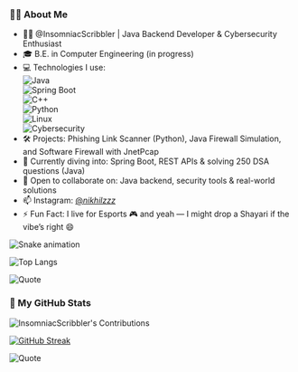 ### 🙋‍♂️ About Me

- 👨‍💻 @InsomniacScribbler | Java Backend Developer & Cybersecurity Enthusiast
- 🎓 B.E. in Computer Engineering (in progress)
- 💻 Technologies I use:  
  ![Java](https://img.shields.io/badge/Java-007396?style=flat&logo=java)  
  ![Spring Boot](https://img.shields.io/badge/Spring_Boot-6DB33F?style=flat&logo=spring-boot)  
  ![C++](https://img.shields.io/badge/C++-00599C?style=flat&logo=c%2B%2B&logoColor=white)  
  ![Python](https://img.shields.io/badge/Python-3776AB?style=flat&logo=python)  
  ![Linux](https://img.shields.io/badge/Linux-FCC624?style=flat&logo=linux)  
  ![Cybersecurity](https://img.shields.io/badge/Cybersecurity-%F0%9F%94%92-blue)
- 🛠️ Projects: Phishing Link Scanner (Python), Java Firewall Simulation, and Software Firewall with JnetPcap
- 🌱 Currently diving into: Spring Boot, REST APIs & solving 250 DSA questions (Java)
- 🤝 Open to collaborate on: Java backend, security tools & real-world solutions
- 📫 Instagram: [@_nikhilzzz_](https://instagram.com/_nikhilzzz_)
- ⚡ Fun Fact: I live for Esports 🎮 and yeah — I might drop a Shayari if the vibe’s right 😄

![Snake animation](https://github.com/InsomniacScribbler/InsomniacScribbler/blob/output/github-contribution-grid-snake.svg)



![Top Langs](https://github-readme-stats.vercel.app/api/top-langs/?username=InsomniacScribbler&layout=compact&theme=radical)

![Quote](https://quotes-github-readme.vercel.app/api?type=horizontal&theme=tokyonight)


### 🚀 My GitHub Stats

![InsomniacScribbler's Contributions](https://github-readme-stats.vercel.app/api?username=InsomniacScribbler&show_icons=true&count_private=true&include_all_commits=true&hide=issues&custom_title=Total%20Contributions&theme=radical)

[![GitHub Streak](https://streak-stats.demolab.com?user=InsomniacScribbler&theme=radical)](https://github.com/InsomniacScribbler)

![Quote](https://quotes-github-readme.vercel.app/api?type=horizontal&theme=tokyonight)

<!---
InsomniacScribbler/InsomniacScribbler is a ✨ special ✨ repository because its `README.md` (this file) appears on your GitHub profile.
You can click the Preview link to take a look at your changes.
--->
